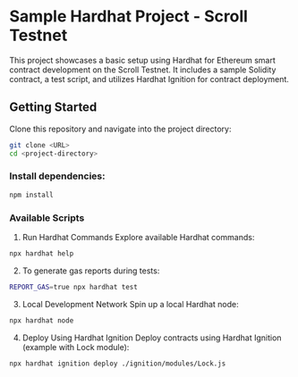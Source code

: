 # Sample Hardhat Project - Scroll Testnet

This project showcases a basic setup using Hardhat for Ethereum smart contract development on the Scroll Testnet. 
It includes a sample Solidity contract, a test script, and utilizes Hardhat Ignition for contract deployment.

## Getting Started

Clone this repository and navigate into the project directory:
```bash
git clone <URL>
cd <project-directory>
```

### Install dependencies:
```bash
npm install
```
### Available Scripts

1. Run Hardhat Commands
Explore available Hardhat commands:
```bash
npx hardhat help
```

2. To generate gas reports during tests:
```bash
REPORT_GAS=true npx hardhat test
```

3. Local Development Network
Spin up a local Hardhat node:
```bash
npx hardhat node
```

4. Deploy Using Hardhat Ignition
Deploy contracts using Hardhat Ignition (example with Lock module):
```bash
npx hardhat ignition deploy ./ignition/modules/Lock.js
```

